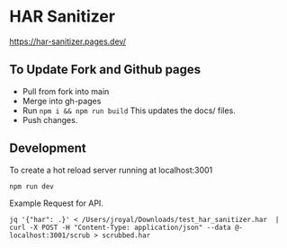 # HAR Sanitizer

https://har-sanitizer.pages.dev/

## To Update Fork and Github pages
* Pull from fork into main
* Merge into gh-pages
* Run `npm i && npm run build` This updates the docs/ files.
* Push changes.
## Development

To create a hot reload server running at localhost:3001

```
npm run dev
```

Example Request for API.

```
jq '{"har": .}' < /Users/jroyal/Downloads/test_har_sanitizer.har  | curl -X POST -H "Content-Type: application/json" --data @- localhost:3001/scrub > scrubbed.har
```
